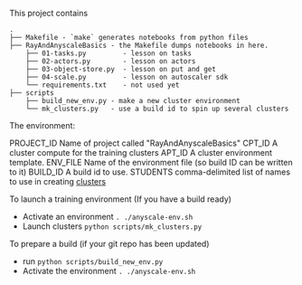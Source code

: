 This project contains

```text
.
├── Makefile - `make` generates notebooks from python files
├── RayAndAnyscaleBasics - the Makefile dumps notebooks in here.
    ├── 01-tasks.py         - lesson on tasks
    ├── 02-actors.py        - lesson on actors
    ├── 03-object-store.py  - lesson on put and get
    ├── 04-scale.py         - lesson on autoscaler sdk
    └── requirements.txt    - not used yet
├── scripts
    ├── build_new_env.py - make a new cluster environment
    └── mk_clusters.py   - use a build id to spin up several clusters
```

The environment:

PROJECT_ID    Name of project called "RayAndAnyscaleBasics"
CPT_ID        A cluster compute for the training clusters
APT_ID        A cluster environment template.
ENV_FILE      Name of the environment file (so build ID can be written to it)
BUILD_ID      A build id to use.
STUDENTS      comma-delimited list of names to use in creating [clusters](clusters)


To launch a training environment (If you have a build ready)

* Activate an environment `. ./anyscale-env.sh`
* Launch clusters `python scripts/mk_clusters.py`

To prepare a build (if your git repo has been updated)

* run `python scripts/build_new_env.py`
* Activate the environment `. ./anyscale-env.sh`



